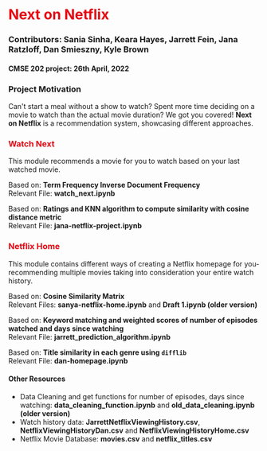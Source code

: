 <h1 style='color: #E50914'> Next on Netflix </h1>

### Contributors: Sania Sinha, Keara Hayes, Jarrett Fein, Jana Ratzloff, Dan Smieszny, Kyle Brown 
#### CMSE 202 project: 26th April, 2022

### Project Motivation
Can't start a meal without a show to watch? Spent more time deciding on a movie to watch than the actual movie duration? We got you covered! **Next on Netflix** is a recommendation system, showcasing different approaches.  

<h3 style='color: #E50914'> Watch Next </h3>

This module recommends a movie for you to watch based on your last watched movie.   

Based on: **Term Frequency Inverse Document Frequency**   
Relevant File: **watch_next.ipynb**    

Based on: **Ratings and KNN algorithm to compute similarity with cosine distance metric**   
Relevant File: **jana-netflix-project.ipynb**

<h3 style='color: #E50914'> Netflix Home </h3>

This module contains different ways of creating a Netflix homepage for you- recommending multiple movies taking into consideration your entire watch history.

Based on: **Cosine Similarity Matrix**    
Relevant Files: **sanya-netflix-home.ipynb** and **Draft 1.ipynb (older version)**   

Based on: **Keyword matching and weighted scores of number of episodes watched and days since watching**   
Relevant File: **jarrett_prediction_algorithm.ipynb**   

Based on: **Title similarity in each genre using `difflib`**   
Relevant File: **dan-homepage.ipynb**

#### Other Resources
- Data Cleaning and get functions for number of episodes, days since watching: **data_cleaning_function.ipynb** and **old_data_cleaning.ipynb (older version)**
- Watch history data: **JarrettNetflixViewingHistory.csv**, **NetflixViewingHistoryDan.csv** and **NetflixViewingHistoryHome.csv**
- Netflix Movie Database: **movies.csv** and **netflix_titles.csv**  
